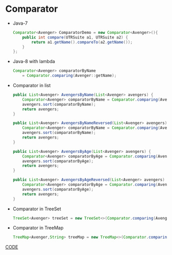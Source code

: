 # Comparator

* Java-7

    ```java
    Comparator<Avenger> ComparatorDemo = new Comparator<Avenger>(){
        public int compare(UTRSuite a1, UTRSuite a2) {
            return a1.getName().compareTo(a2.getName());
        }
    };
    ```
    
* Java-8 with lambda

    ```java
    Comparator<Avenger> comparatorByName 
        = Comparator.comparing(Avenger::getName);
    ```
    
* Comparator in list

    ```java
    public List<Avenger> AvengersByName(List<Avenger> avengers) {
        Comparator<Avenger> comparatorByName = Comparator.comparing(Avenger::getName);
        avengers.sort(comparatorByName);
        return avengers;
    }

    public List<Avenger> AvengersByNameReversed(List<Avenger> avengers) {
        Comparator<Avenger> comparatorByName = Comparator.comparing(Avenger::getName).reversed();
        avengers.sort(comparatorByName);
        return avengers;
    }

    public List<Avenger> AvengersByAge(List<Avenger> avengers) {
        Comparator<Avenger> comparatorByAge = Comparator.comparing(Avenger::getAge);
        avengers.sort(comparatorByAge);
        return avengers;
    }

    public List<Avenger> AvengersByAgeReversed(List<Avenger> avengers) {
        Comparator<Avenger> comparatorByAge = Comparator.comparing(Avenger::getAge).reversed();
        avengers.sort(comparatorByAge);
        return avengers;
    }
    ```
    

* Comparator in TreeSet

    ```java
    TreeSet<Avenger> treeSet = new TreeSet<>(Comparator.comparing(Avenger::getName));
    ```


* Comparator in TreeMap

    ```java
    TreeMap<Avenger,String> treeMap = new TreeMap<>(Comparator.comparing(Avenger::getName));
    ```
    

[CODE](https://github.com/guyc1812/Tony/blob/master/src/main/java/com/avengers/tony/JavaBasic/comparator/code)
